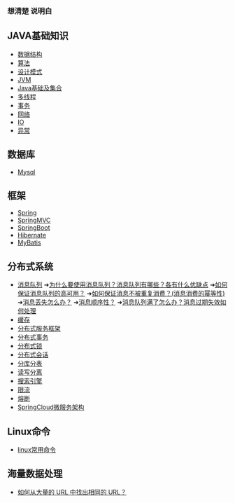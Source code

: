 ### 想清楚 说明白

## JAVA基础知识
- [数据结构](./doc/数据结构)
- [算法](./doc/算法)
- [设计模式](./doc/设计模式)
- [JVM](./doc/jvm)
- [Java基础及集合](./doc/Java基础及集合)
- [多线程](./doc/多线程)
- [事务](./doc/事务)
- [网络](./doc/网络)
- [IO](./doc/IO)
- [异常](./doc/异常)

## 数据库
- [Mysql](./mysql)

## 框架
- [Spring](./doc/Spring-SpringMVC)
- [SpringMVC](./doc/SpringMVC)
- [SpringBoot](./doc/SpringBoot)
- [Hibernate](./doc/Hibernate)
- [MyBatis](./doc/MyBatis)

## 分布式系统
- [消息队列](./doc/消息队列)
    ➜[为什么要使用消息队列？消息队列有哪些？各有什么优缺点](./doc/消息队列)
    ➜[如何保证消息队列的高可用？](./doc/集群)
    ➜[如何保证消息不被重复消费？(消息消费的幂等性)](./doc/消息幂等性)
    ➜[消息丢失怎么办？](./doc/消息丢失)
    ➜[消息顺序性？](./doc/消息消费顺序)
    ➜[消息队列满了怎么办？消息过期失效如何处理](./doc/消息过期失效)
- [缓存](./doc/缓存)
- [分布式服务框架](./linux常用命令)
- [分布式事务](./linux常用命令)
- [分布式锁](./doc/zookeeper)
- [分布式会话](./linux常用命令)
- [分库分表](./linux常用命令)
- [读写分离](./linux常用命令)
- [搜索引擎](./linux常用命令)
- [限流](./linux常用命令)
- [熔断](./linux常用命令)
- [SpringCloud微服务架构](./linux常用命令)

## Linux命令
- [linux常用命令](./doc/linux)

## 海量数据处理
- [如何从大量的 URL 中找出相同的 URL？](./docs/big-data/find-common-urls.md)
